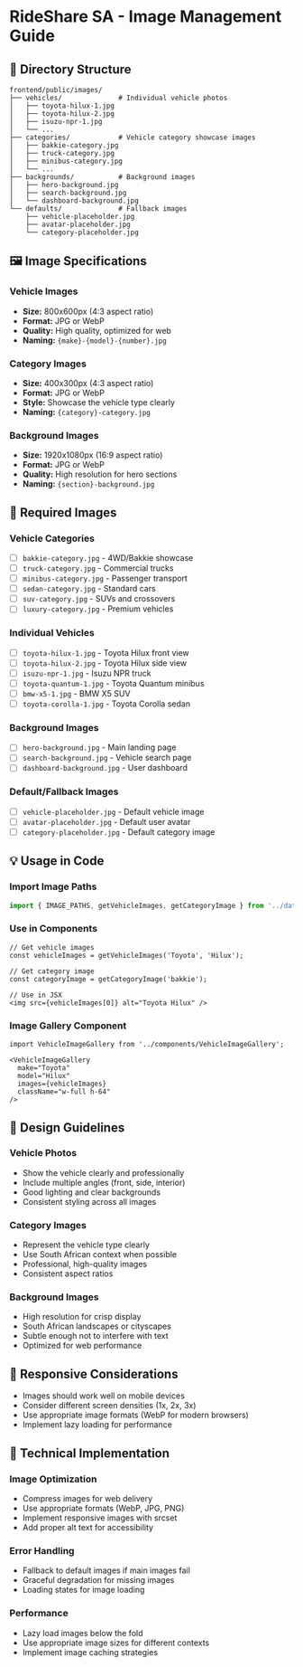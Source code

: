 # RideShare SA - Image Management Guide

## 📁 Directory Structure

```
frontend/public/images/
├── vehicles/              # Individual vehicle photos
│   ├── toyota-hilux-1.jpg
│   ├── toyota-hilux-2.jpg
│   ├── isuzu-npr-1.jpg
│   └── ...
├── categories/            # Vehicle category showcase images
│   ├── bakkie-category.jpg
│   ├── truck-category.jpg
│   ├── minibus-category.jpg
│   └── ...
├── backgrounds/           # Background images
│   ├── hero-background.jpg
│   ├── search-background.jpg
│   └── dashboard-background.jpg
└── defaults/              # Fallback images
    ├── vehicle-placeholder.jpg
    ├── avatar-placeholder.jpg
    └── category-placeholder.jpg
```

## 🖼️ Image Specifications

### Vehicle Images
- **Size:** 800x600px (4:3 aspect ratio)
- **Format:** JPG or WebP
- **Quality:** High quality, optimized for web
- **Naming:** `{make}-{model}-{number}.jpg`

### Category Images
- **Size:** 400x300px (4:3 aspect ratio)
- **Format:** JPG or WebP
- **Style:** Showcase the vehicle type clearly
- **Naming:** `{category}-category.jpg`

### Background Images
- **Size:** 1920x1080px (16:9 aspect ratio)
- **Format:** JPG or WebP
- **Quality:** High resolution for hero sections
- **Naming:** `{section}-background.jpg`

## 🚗 Required Images

### Vehicle Categories
- [ ] `bakkie-category.jpg` - 4WD/Bakkie showcase
- [ ] `truck-category.jpg` - Commercial trucks
- [ ] `minibus-category.jpg` - Passenger transport
- [ ] `sedan-category.jpg` - Standard cars
- [ ] `suv-category.jpg` - SUVs and crossovers
- [ ] `luxury-category.jpg` - Premium vehicles

### Individual Vehicles
- [ ] `toyota-hilux-1.jpg` - Toyota Hilux front view
- [ ] `toyota-hilux-2.jpg` - Toyota Hilux side view
- [ ] `isuzu-npr-1.jpg` - Isuzu NPR truck
- [ ] `toyota-quantum-1.jpg` - Toyota Quantum minibus
- [ ] `bmw-x5-1.jpg` - BMW X5 SUV
- [ ] `toyota-corolla-1.jpg` - Toyota Corolla sedan

### Background Images
- [ ] `hero-background.jpg` - Main landing page
- [ ] `search-background.jpg` - Vehicle search page
- [ ] `dashboard-background.jpg` - User dashboard

### Default/Fallback Images
- [ ] `vehicle-placeholder.jpg` - Default vehicle image
- [ ] `avatar-placeholder.jpg` - Default user avatar
- [ ] `category-placeholder.jpg` - Default category image

## 💡 Usage in Code

### Import Image Paths
```typescript
import { IMAGE_PATHS, getVehicleImages, getCategoryImage } from '../data/imagePaths';
```

### Use in Components
```tsx
// Get vehicle images
const vehicleImages = getVehicleImages('Toyota', 'Hilux');

// Get category image
const categoryImage = getCategoryImage('bakkie');

// Use in JSX
<img src={vehicleImages[0]} alt="Toyota Hilux" />
```

### Image Gallery Component
```tsx
import VehicleImageGallery from '../components/VehicleImageGallery';

<VehicleImageGallery
  make="Toyota"
  model="Hilux"
  images={vehicleImages}
  className="w-full h-64"
/>
```

## 🎨 Design Guidelines

### Vehicle Photos
- Show the vehicle clearly and professionally
- Include multiple angles (front, side, interior)
- Good lighting and clear backgrounds
- Consistent styling across all images

### Category Images
- Represent the vehicle type clearly
- Use South African context when possible
- Professional, high-quality images
- Consistent aspect ratios

### Background Images
- High resolution for crisp display
- South African landscapes or cityscapes
- Subtle enough not to interfere with text
- Optimized for web performance

## 📱 Responsive Considerations

- Images should work well on mobile devices
- Consider different screen densities (1x, 2x, 3x)
- Use appropriate image formats (WebP for modern browsers)
- Implement lazy loading for performance

## 🔧 Technical Implementation

### Image Optimization
- Compress images for web delivery
- Use appropriate formats (WebP, JPG, PNG)
- Implement responsive images with srcset
- Add proper alt text for accessibility

### Error Handling
- Fallback to default images if main images fail
- Graceful degradation for missing images
- Loading states for image loading

### Performance
- Lazy load images below the fold
- Use appropriate image sizes for different contexts
- Implement image caching strategies

